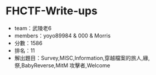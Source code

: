 # FHCTF-Write-ups
* team：武陵老6
* members：yoyo89984 & 000 & Morris
* 分數：1586
* 排名：11
* 解出題目：Survey,MISC,Information,穿越檔案的旅人,緣,祭,BabyReverse,MitM 攻擊者,Welcome

